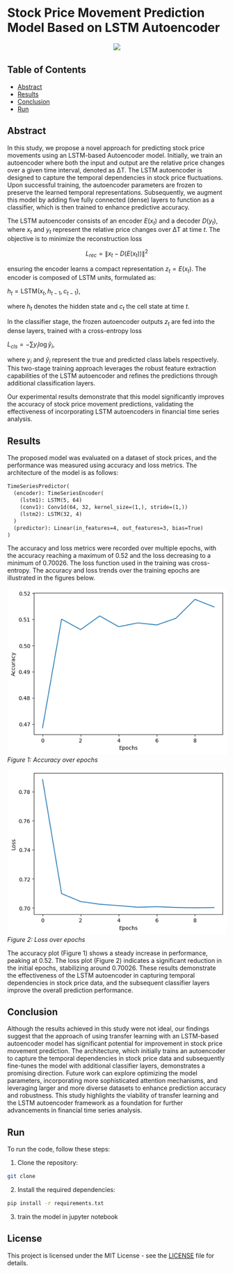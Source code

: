 <!--
 * @Author: hibana2077 hibana2077@gmail.com
 * @Date: 2024-05-16 22:56:10
 * @LastEditors: hibana2077 hibana2077@gmail.com
 * @LastEditTime: 2024-05-17 11:52:21
 * @FilePath: \Encoder-Decoder-time-series-predit-model\README.md
 * @Description: 这是默认设置,请设置`customMade`, 打开koroFileHeader查看配置 进行设置: https://github.com/OBKoro1/koro1FileHeader/wiki/%E9%85%8D%E7%BD%AE
-->
# Stock Price Movement Prediction Model Based on LSTM Autoencoder

<p align="center">
    <img src="https://skillicons.dev/icons?i=pytorch,py,docker" /><br>
</p>

## Table of Contents

- [Abstract](#abstract)
- [Results](#results)
- [Conclusion](#conclusion)
- [Run](#run)

## Abstract

In this study, we propose a novel approach for predicting stock price movements using an LSTM-based Autoencoder model. Initially, we train an autoencoder where both the input and output are the relative price changes over a given time interval, denoted as ΔT. The LSTM autoencoder is designed to capture the temporal dependencies in stock price fluctuations. Upon successful training, the autoencoder parameters are frozen to preserve the learned temporal representations. Subsequently, we augment this model by adding five fully connected (dense) layers to function as a classifier, which is then trained to enhance predictive accuracy.

The LSTM autoencoder consists of an encoder $E(x_t)$ and a decoder $D(y_t)$, where $x_t$ and $y_t$ represent the relative price changes over ΔT at time $t$. The objective is to minimize the reconstruction loss 

$$ L_{rec} = \| x_t - D(E(x_t)) \|^2 $$

ensuring the encoder learns a compact representation $z_t = E(x_t)$. The encoder is composed of LSTM units, formulated as:

$h_t = \text{LSTM}(x_t, h_{t-1}, c_{t-1}),$

where $h_t$ denotes the hidden state and $c_t$ the cell state at time $t$.

In the classifier stage, the frozen autoencoder outputs $z_t$ are fed into the dense layers, trained with a cross-entropy loss 

$L_{cls} = -\sum y_i \log \hat{y}_i,$

where $y_i$ and $\hat{y}_i$ represent the true and predicted class labels respectively. This two-stage training approach leverages the robust feature extraction capabilities of the LSTM autoencoder and refines the predictions through additional classification layers.

Our experimental results demonstrate that this model significantly improves the accuracy of stock price movement predictions, validating the effectiveness of incorporating LSTM autoencoders in financial time series analysis.

## Results

The proposed model was evaluated on a dataset of stock prices, and the performance was measured using accuracy and loss metrics. The architecture of the model is as follows:

```
TimeSeriesPredictor(
  (encoder): TimeSeriesEncoder(
    (lstm1): LSTM(5, 64)
    (conv1): Conv1d(64, 32, kernel_size=(1,), stride=(1,))
    (lstm2): LSTM(32, 4)
  )
  (predictor): Linear(in_features=4, out_features=3, bias=True)
)
```

The accuracy and loss metrics were recorded over multiple epochs, with the accuracy reaching a maximum of 0.52 and the loss decreasing to a minimum of 0.70026. The loss function used in the training was cross-entropy. The accuracy and loss trends over the training epochs are illustrated in the figures below.

![Accuracy](./img/acc.png)
*Figure 1: Accuracy over epochs*

![Loss](./img/loss.png)
*Figure 2: Loss over epochs*

The accuracy plot (Figure 1) shows a steady increase in performance, peaking at 0.52. The loss plot (Figure 2) indicates a significant reduction in the initial epochs, stabilizing around 0.70026. These results demonstrate the effectiveness of the LSTM autoencoder in capturing temporal dependencies in stock price data, and the subsequent classifier layers improve the overall prediction performance.

## Conclusion

Although the results achieved in this study were not ideal, our findings suggest that the approach of using transfer learning with an LSTM-based autoencoder model has significant potential for improvement in stock price movement prediction. The architecture, which initially trains an autoencoder to capture the temporal dependencies in stock price data and subsequently fine-tunes the model with additional classifier layers, demonstrates a promising direction. Future work can explore optimizing the model parameters, incorporating more sophisticated attention mechanisms, and leveraging larger and more diverse datasets to enhance prediction accuracy and robustness. This study highlights the viability of transfer learning and the LSTM autoencoder framework as a foundation for further advancements in financial time series analysis.

## Run

To run the code, follow these steps:

1. Clone the repository:

```bash
git clone
```

2. Install the required dependencies:

```bash
pip install -r requirements.txt
```

3. train the model in jupyter notebook


## License

This project is licensed under the MIT License - see the [LICENSE](LICENSE) file for details.
